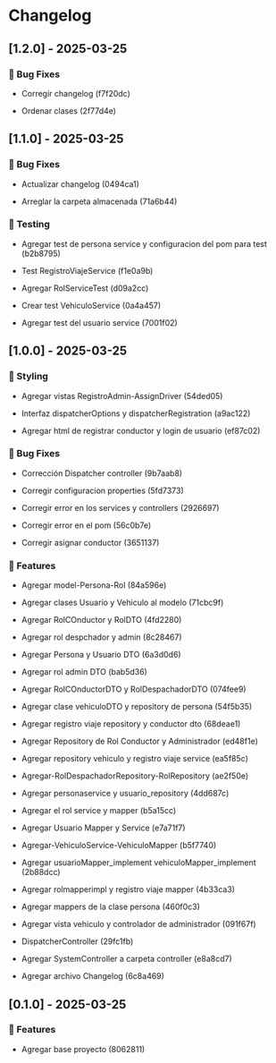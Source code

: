 # Changelog


## [1.2.0] - 2025-03-25



### 🐛 Bug Fixes


- Corregir changelog (f7f20dc)

- Ordenar clases (2f77d4e)


## [1.1.0] - 2025-03-25



### 🐛 Bug Fixes


- Actualizar changelog (0494ca1)

- Arreglar la carpeta almacenada (71a6b44)


### 🧪 Testing


- Agregar test de persona service y configuracion del pom para test (b2b8795)

- Test RegistroViajeService (f1e0a9b)

- Agregar RolServiceTest (d09a2cc)

- Crear test VehiculoService (0a4a457)

- Agregar test del usuario service (7001f02)


## [1.0.0] - 2025-03-25



### 🎨 Styling


- Agregar vistas RegistroAdmin-AssignDriver (54ded05)

- Interfaz dispatcherOptions y dispatcherRegistration (a9ac122)

- Agregar html de registrar conductor y login de usuario (ef87c02)


### 🐛 Bug Fixes


- Corrección Dispatcher controller (9b7aab8)

- Corregir configuracion properties (5fd7373)

- Corregir error en los services y controllers (2926697)

- Corregir error en el pom (56c0b7e)

- Corregir asignar conductor (3651137)


### 🚀 Features


- Agregar model-Persona-Rol (84a596e)

- Agregar clases Usuario y Vehiculo al modelo (71cbc9f)

- Agregar RolCOnductor y RolDTO (4fd2280)

- Agregar rol despchador y admin (8c28467)

- Agregar Persona y Usuario DTO (6a3d0d6)

- Agregar rol admin DTO (bab5d36)

- Agregar RolCOnductorDTO y RolDespachadorDTO (074fee9)

- Agregar clase vehiculoDTO y repository de persona (54f5b35)

- Agregar registro viaje repository y conductor dto (68deae1)

- Agregar Repository de Rol Conductor y Administrador (ed48f1e)

- Agregar repository vehiculo y registro viaje service (ea5f85c)

- Agregar-RolDespachadorRepository-RolRepository (ae2f50e)

- Agregar personaservice y usuario_repository (4dd687c)

- Agregar el rol service y mapper (b5a15cc)

- Agregar Usuario Mapper y Service (e7a71f7)

- Agregar-VehiculoService-VehiculoMapper (b5f7740)

- Agregar usuarioMapper_implement vehiculoMapper_implement (2b88dcc)

- Agregar rolmapperimpl y registro viaje mapper (4b33ca3)

- Agregar mappers de la clase persona (460f0c3)

- Agregar vista vehiculo y controlador de administrador (091f67f)

- DispatcherController (29fc1fb)

- Agregar SystemController a carpeta controller (e8a8cd7)

- Agregar archivo Changelog (6c8a469)


## [0.1.0] - 2025-03-25



### 🚀 Features


- Agregar base proyecto (8062811)

<!-- generated by git-cliff -->

